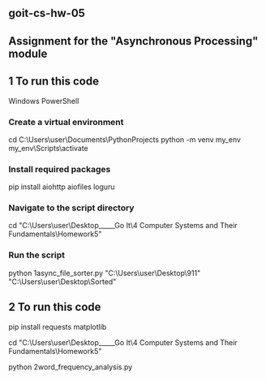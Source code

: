 ## goit-cs-hw-05
## Assignment for the "Asynchronous Processing" module

## 1 To run this code

Windows PowerShell

### Create a virtual environment 

cd C:\Users\user\Documents\PythonProjects
python -m venv my_env
my_env\Scripts\activate

### Install required packages
pip install aiohttp aiofiles loguru

### Navigate to the script directory
cd "C:\Users\user\Desktop\_____Go It\4 Computer Systems and Their Fundamentals\Homework5"

### Run the script
python 1async_file_sorter.py "C:\Users\user\Desktop\911" "C:\Users\user\Desktop\Sorted"

## 2 To run this code

pip install requests matplotlib

cd "C:\Users\user\Desktop\_____Go It\4 Computer Systems and Their Fundamentals\Homework5"

python 2word_frequency_analysis.py
